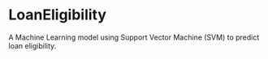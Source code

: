# LoanEligibility
A Machine Learning model using Support Vector Machine (SVM) to predict loan eligibility.

